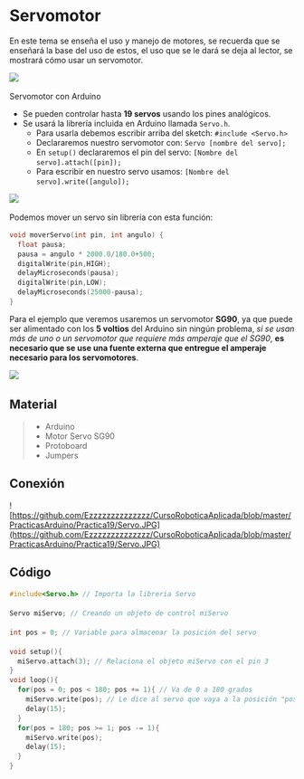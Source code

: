 # Servomotor
En este tema se enseña el uso y manejo de motores, se recuerda que se enseñará la base del uso de estos, el uso que se le dará se deja al lector, se mostrará cómo usar un servomotor.

![](https://encrypted-tbn0.gstatic.com/images?q=tbn:ANd9GcS7sVfi8mBSa5pGMxjgoF0jNtTX8cPWpp8nlcfMCEKY01AN7fP7iQ&s)

Servomotor con Arduino
- Se pueden controlar hasta **19 servos** usando los pines analógicos.
- Se usará la librería incluida en Arduino llamada ``Servo.h``.
  + Para usarla debemos escribir arriba del sketch: ``#include <Servo.h>``
  + Declararemos nuestro servomotor con: ``Servo [nombre del servo];``
  + En ``setup()`` declararemos el pin del servo: ``[Nombre del servo].attach([pin]);``
  + Para escribir en nuestro servo usamos: ``[Nombre del servo].write([angulo]);``

![](https://encrypted-tbn0.gstatic.com/images?q=tbn:ANd9GcSh-bozdY4IIYBPh6SGEK-tc-A1e_9gdSBh71aVkVnvKyLemlZN&s)

Podemos mover un servo sin librería con esta función:
```c
void moverServo(int pin, int angulo) {
  float pausa;
  pausa = angulo * 2000.0/180.0+500;
  digitalWrite(pin,HIGH);
  delayMicroseconds(pausa);
  digitalWrite(pin,LOW);
  delayMicroseconds(25000-pausa);
}
```
Para el ejemplo que veremos usaremos un servomotor **SG90**, ya que puede ser alimentado con los **5 voltios** del Arduino sin ningún problema, _si se usan más de uno o un servomotor que requiere más amperaje que el SG90_, **es necesario que se use una fuente externa que entregue el amperaje necesario para los servomotores**.

![](https://encrypted-tbn0.gstatic.com/images?q=tbn:ANd9GcSYNwqtMKx3JNWYgDcQOznvh-Rmd6x-5QNyMZy2n4GvDavozVEL&s)

## Material 
> - Arduino
> - Motor Servo SG90
> - Protoboard
> - Jumpers

## Conexión
![https://github.com/Ezzzzzzzzzzzzzz/CursoRoboticaAplicada/blob/master/PracticasArduino/Practica19/Servo.JPG](https://github.com/Ezzzzzzzzzzzzzz/CursoRoboticaAplicada/blob/master/PracticasArduino/Practica19/Servo.JPG)
## Código
```c
#include<Servo.h> // Importa la libreria Servo

Servo miServo; // Creando un objeto de control miServo

int pos = 0; // Variable para almacenar la posición del servo

void setup(){
  miServo.attach(3); // Relaciona el objeto miServo con el pin 3
}
void loop(){
  for(pos = 0; pos < 180; pos += 1){ // Va de 0 a 180 grados
    miServo.write(pos); // Le dice al servo que vaya a la posición "pos"
    delay(15);
  }
  for(pos = 180; pos >= 1; pos -= 1){
    miServo.write(pos);
    delay(15);
  }
}
```


<!--stackedit_data:
eyJoaXN0b3J5IjpbLTE3NjQ1OTU5NjMsLTk2MDY5OTU5MSwtOT
k3NjQ4MDY4LC0xNTkyOTk4MTI1LC04ODMzNDkzOTZdfQ==
-->